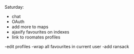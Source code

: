 Saturday:

- chat
- OAuth
- add more to maps
- ajaxify favourites on indexes
- link to roomates profiles



-edit profiles
-wrap all favourites in current user
-add ransack


